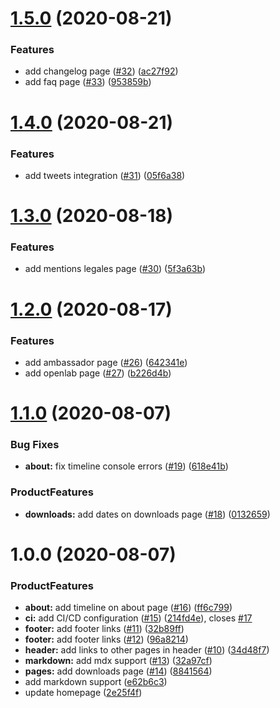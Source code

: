 # [1.5.0](https://github.com/SocialGouv/archifiltre-site/compare/v1.4.0...v1.5.0) (2020-08-21)


### Features

* add changelog page ([#32](https://github.com/SocialGouv/archifiltre-site/issues/32)) ([ac27f92](https://github.com/SocialGouv/archifiltre-site/commit/ac27f92428dc6ea64f2e30ab761206b2a092206d))
* add faq page ([#33](https://github.com/SocialGouv/archifiltre-site/issues/33)) ([953859b](https://github.com/SocialGouv/archifiltre-site/commit/953859bdd212b8e6e43d64e2bb76892457c49aa5))

# [1.4.0](https://github.com/SocialGouv/archifiltre-site/compare/v1.3.0...v1.4.0) (2020-08-21)


### Features

* add tweets integration ([#31](https://github.com/SocialGouv/archifiltre-site/issues/31)) ([05f6a38](https://github.com/SocialGouv/archifiltre-site/commit/05f6a38681647dc8d33385e38e04f201c9a45e1e))

# [1.3.0](https://github.com/SocialGouv/archifiltre-site/compare/v1.2.0...v1.3.0) (2020-08-18)


### Features

* add mentions legales page ([#30](https://github.com/SocialGouv/archifiltre-site/issues/30)) ([5f3a63b](https://github.com/SocialGouv/archifiltre-site/commit/5f3a63b51254ffbb6f8d79bfd35965b1fdde742e))

# [1.2.0](https://github.com/SocialGouv/archifiltre-site/compare/v1.1.0...v1.2.0) (2020-08-17)


### Features

* add ambassador page ([#26](https://github.com/SocialGouv/archifiltre-site/issues/26)) ([642341e](https://github.com/SocialGouv/archifiltre-site/commit/642341e64a4d820d295e47fe7864c07e8ffc3f63))
* add openlab page ([#27](https://github.com/SocialGouv/archifiltre-site/issues/27)) ([b226d4b](https://github.com/SocialGouv/archifiltre-site/commit/b226d4b36ebf565bf19b6c20fb2e9b2869ad527b))

# [1.1.0](https://github.com/SocialGouv/archifiltre-site/compare/v1.0.0...v1.1.0) (2020-08-07)


### Bug Fixes

* **about:** fix timeline console errors ([#19](https://github.com/SocialGouv/archifiltre-site/issues/19)) ([618e41b](https://github.com/SocialGouv/archifiltre-site/commit/618e41b88a4e41243dc665e1d623bea6e549b9d9))


### ProductFeatures

* **downloads:** add dates on downloads page ([#18](https://github.com/SocialGouv/archifiltre-site/issues/18)) ([0132659](https://github.com/SocialGouv/archifiltre-site/commit/01326594132d365b0b59103bf17dea16df7ddb4f))

# 1.0.0 (2020-08-07)


### ProductFeatures

* **about:** add timeline on about page ([#16](https://github.com/SocialGouv/archifiltre-site/issues/16)) ([ff6c799](https://github.com/SocialGouv/archifiltre-site/commit/ff6c7994b3c998c74baf1f80b8ccd73450c199fe))
* **ci:** add CI/CD configuration ([#15](https://github.com/SocialGouv/archifiltre-site/issues/15)) ([214fd4e](https://github.com/SocialGouv/archifiltre-site/commit/214fd4ec855b9ebb311a7c88235d4365639baab7)), closes [#17](https://github.com/SocialGouv/archifiltre-site/issues/17)
* **footer:** add footer links ([#11](https://github.com/SocialGouv/archifiltre-site/issues/11)) ([32b89ff](https://github.com/SocialGouv/archifiltre-site/commit/32b89ff5a25a9ff3b0d435ff94d895545ed4b007))
* **footer:** add footer links ([#12](https://github.com/SocialGouv/archifiltre-site/issues/12)) ([96a8214](https://github.com/SocialGouv/archifiltre-site/commit/96a8214a8d42ae1fb9a51076ee4ed0d600af4232))
* **header:** add links to other pages in header ([#10](https://github.com/SocialGouv/archifiltre-site/issues/10)) ([34d48f7](https://github.com/SocialGouv/archifiltre-site/commit/34d48f7d341a2787c9bf72641eb8571e3f62e682))
* **markdown:** add mdx support ([#13](https://github.com/SocialGouv/archifiltre-site/issues/13)) ([32a97cf](https://github.com/SocialGouv/archifiltre-site/commit/32a97cf34ca43f716a760aaa977d3bcba78ed1dd))
* **pages:** add downloads page ([#14](https://github.com/SocialGouv/archifiltre-site/issues/14)) ([8841564](https://github.com/SocialGouv/archifiltre-site/commit/8841564de4c40d5fe7837e57921ee787a319ea07))
* add markdown support ([e62b6c3](https://github.com/SocialGouv/archifiltre-site/commit/e62b6c3b081c0506dc0efa4320866b8181d21be2))
* update homepage ([2e25f4f](https://github.com/SocialGouv/archifiltre-site/commit/2e25f4f99fa27873b5f2d23d3f523eb0d9cb5322))
